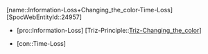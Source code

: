 ﻿---
type: TrizContradiction
aliases:
- Information-Loss+Changing_the_color-Time-Loss
license: CC BY-SA 4.0
copyright: https://github.com/SpocWeb
IsDeleted: false
IsReadOnly: false
Confidential: public
tags: 
- Triz/Contradiction
---
[name::Information-Loss+Changing_the_color-Time-Loss]
[SpocWebEntityId::24957]
+ [pro::Information-Loss]
[Triz-Principle::[Triz-Changing_the_color](tech/Triz/Principle/Triz-Changing_the_color.md)]
- [con::Time-Loss]

